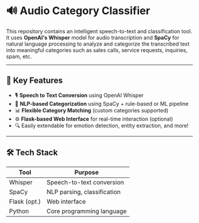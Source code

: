 # 🔊 Audio Category Classifier

This repository contains an intelligent speech-to-text and classification tool. It uses **OpenAI's Whisper** model for audio transcription and **SpaCy** for natural language processing to analyze and categorize the transcribed text into meaningful categories such as sales calls, service requests, inquiries, spam, etc.

---

## 🎯 Key Features

- 🎙️ **Speech to Text Conversion** using OpenAI Whisper
- 🧠 **NLP-based Categorization** using SpaCy + rule-based or ML pipeline
- 📊 **Flexible Category Matching** (custom categories supported)
- ⚙️ **Flask-based Web Interface** for real-time interaction (optional)
- 🔍 Easily extendable for emotion detection, entity extraction, and more!

---

## 🛠️ Tech Stack

| Tool         | Purpose                        |
|--------------|--------------------------------|
| Whisper      | Speech-to-text conversion      |
| SpaCy        | NLP parsing, classification    |
| Flask (opt.) | Web interface                  |
| Python       | Core programming language      |



